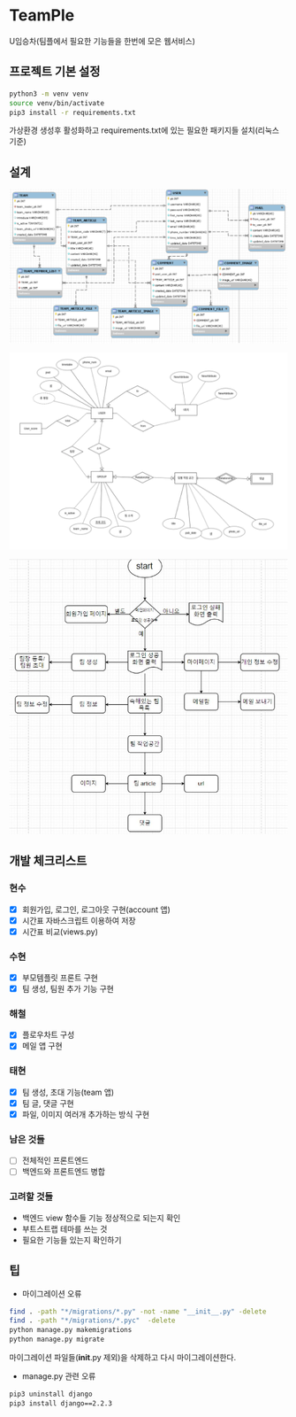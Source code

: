 # TeamPle

U임승차(팀플에서 필요한 기능들을 한번에 모은 웹서비스)

## 프로젝트 기본 설정

```bash
python3 -m venv venv
source venv/bin/activate
pip3 install -r requirements.txt
```

가상환경 생성후 활성화하고 requirements.txt에 있는 필요한 패키지들 설치(리눅스 기준)

## 설계

![DB](media/readme/db.png)

![ERD](media/readme/erd.jpg)

![FlowChart](media/readme/flowchart.jpg)

## 개발 체크리스트

### 현수

- [x] 회원가입, 로그인, 로그아웃 구현(account 앱)
- [x] 시간표 자바스크립트 이용하여 저장
- [x] 시간표 비교(views.py)

### 수현

- [x] 부모템플릿 프론트 구현
- [x] 팀 생성, 팀원 추가 기능 구현

### 해철

- [x] 플로우차트 구성
- [x] 메일 앱 구현

### 태현

- [x] 팀 생성, 초대 기능(team 앱)
- [x] 팀 글, 댓글 구현
- [x] 파일, 이미지 여러개 추가하는 방식 구현

### 남은 것들

- [ ] 전체적인 프론트엔드
- [ ] 백엔드와 프론트엔드 병합

### 고려할 것들

- 백엔드 view 함수들 기능 정상적으로 되는지 확인
- 부트스트랩 테마를 쓰는 것
- 필요한 기능들 있는지 확인하기

## 팁

- 마이그레이션 오류

```bash
find . -path "*/migrations/*.py" -not -name "__init__.py" -delete
find . -path "*/migrations/*.pyc"  -delete
python manage.py makemigrations
python manage.py migrate
```

마이그레이션 파일들(__init__.py 제외)을 삭제하고 다시 마이그레이션한다.

- manage.py 관련 오류

```bash
pip3 uninstall django
pip3 install django==2.2.3
```
